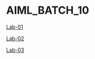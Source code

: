 # AIML_BATCH_10

[Lab-01](https://github.com/kandukurivenu/AIML_BATCH_10/blob/main/Lab01_AIML.ipynb)

[Lab-02](https://github.com/kandukurivenu/AIML_BATCH_10/blob/main/LAB02_AIML.ipynb)

[Lab-03](https://github.com/kandukurivenu/AIML_BATCH_10/blob/main/LAB03_AIML.ipynb)


